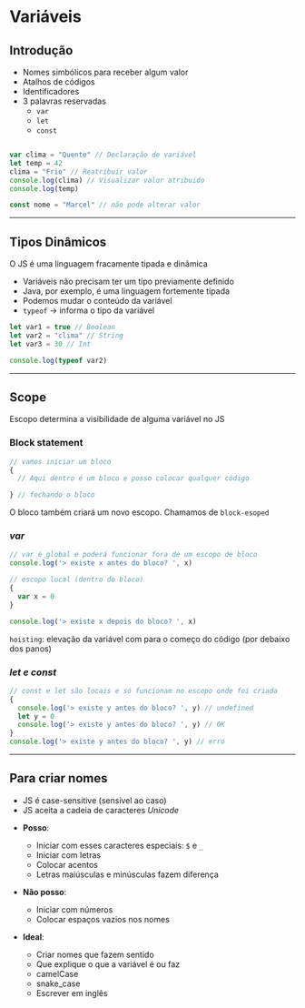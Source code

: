 # Variáveis

## Introdução
  - Nomes simbólicos para receber algum valor
  - Atalhos de códigos
  - Identificadores
  - 3 palavras reservadas
    - `var`
    - `let`
    - `const`

```js

var clima = "Quente" // Declaração de variável
let temp = 42
clima = "Frio" // Reatribuir valor
console.log(clima) // Visualizar valor atribuido
console.log(temp)

const nome = "Marcel" // não pode alterar valor
```
---

## Tipos Dinâmicos
O JS é uma linguagem fracamente tipada e dinâmica
- Variáveis não precisam ter um tipo previamente definido
- Java, por exemplo, é uma linguagem fortemente tipada
- Podemos mudar o conteúdo da variável
- `typeof` -> informa o tipo da variável

```js
let var1 = true // Boolean
let var2 = "clima" // String
let var3 = 30 // Int

console.log(typeof var2)

```
--- 

## Scope
Escopo determina a visibilidade de alguma variável no JS

### Block statement
```js
// vamos iniciar um bloco
{
  // Aqui dentro é um bloco e posso colocar qualquer código

} // fechando o bloco
```
O bloco também criará um novo escopo. Chamamos de `block-esoped`

### *var*
```js
// var é global e poderá funcionar fora de um escopo de bloco
console.log('> existe x antes do bloco? ', x)

// escopo local (dentro do bloco)
{
  var x = 0
}

console.log('> existe x depois do bloco? ', x)

```
`hoisting`: elevação da variável com para o começo do código (por debaixo dos panos)

### *let e const*
```js
// const e let são locais e só funcionam no escopo onde foi criada
{
  console.log('> existe y antes do bloco? ', y) // undefined
  let y = 0
  console.log('> existe y antes do bloco? ', y) // OK
}
console.log('> existe y antes do bloco? ', y) // erro
```
---

## Para criar nomes
* JS é case-sensitive (sensível ao caso)
* JS aceita a cadeia de caracteres *Unicode*

- **Posso**:
  * Iniciar com esses caracteres especiais: `$` e `_`
  * Iniciar com letras
  * Colocar acentos 
  * Letras maiúsculas e minúsculas fazem diferença

- **Não posso**:
  * Iniciar com números
  * Colocar espaços vazios nos nomes

- **Ideal**:
  * Criar nomes que fazem sentido
  * Que explique o que a variável é ou faz
  * camelCase
  * snake_case
  * Escrever em inglês

